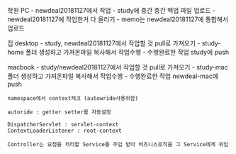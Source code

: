  학원 PC
    - newdeal20181127에서 작업
    - study에 중간 중간 백업 파일 업로드
    - newdeal20181127에 작업한거 다 올리기
    - memo는  newdeal20181127에 통합해서 업로드
    
 집 desktop
    - study, newdeal20181127에서 작업할 것 pull로 가져오기
    - study-home 폴더 생성하고 가져온파일 복사해서 작업수행
    - 수행완료한 작업 study에 push

 macbook
    - study/newdeal20181127에서 작업할 것 pull로 가져오기
    - study-mac 폴더 생성하고 가져온파일 복사해서 작업수행
    - 수행완료한 작업 newdeal-mac에 push

	namespace에서 context체크 (autowride사용위함)

	autoride : getter setter를 자동설정

	DispatcherServlet : servlet-context
	ContextLoaderListener : root-context

	Controller는 요청을 처리할 Service를 주입 받아 비즈니스로직을 그 Service에게 위임